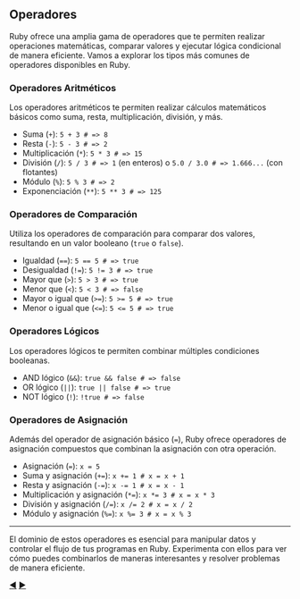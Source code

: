 ## Operadores

Ruby ofrece una amplia gama de operadores que te permiten realizar operaciones matemáticas, comparar valores y ejecutar lógica condicional de manera eficiente. Vamos a explorar los tipos más comunes de operadores disponibles en Ruby.

### Operadores Aritméticos

Los operadores aritméticos te permiten realizar cálculos matemáticos básicos como suma, resta, multiplicación, división, y más.

- Suma (`+`): `5 + 3 # => 8`
- Resta (`-`): `5 - 3 # => 2`
- Multiplicación (`*`): `5 * 3 # => 15`
- División (`/`): `5 / 3 # => 1` (en enteros) o `5.0 / 3.0 # => 1.666...` (con flotantes)
- Módulo (`%`): `5 % 3 # => 2`
- Exponenciación (`**`): `5 ** 3 # => 125`

### Operadores de Comparación

Utiliza los operadores de comparación para comparar dos valores, resultando en un valor booleano (`true` o `false`).

- Igualdad (`==`): `5 == 5 # => true`
- Desigualdad (`!=`): `5 != 3 # => true`
- Mayor que (`>`): `5 > 3 # => true`
- Menor que (`<`): `5 < 3 # => false`
- Mayor o igual que (`>=`): `5 >= 5 # => true`
- Menor o igual que (`<=`): `5 <= 5 # => true`

### Operadores Lógicos

Los operadores lógicos te permiten combinar múltiples condiciones booleanas.

- AND lógico (`&&`): `true && false # => false`
- OR lógico (`||`): `true || false # => true`
- NOT lógico (`!`): `!true # => false`

### Operadores de Asignación

Además del operador de asignación básico (`=`), Ruby ofrece operadores de asignación compuestos que combinan la asignación con otra operación.

- Asignación (`=`): `x = 5`
- Suma y asignación (`+=`): `x += 1 # x = x + 1`
- Resta y asignación (`-=`): `x -= 1 # x = x - 1`
- Multiplicación y asignación (`*=`): `x *= 3 # x = x * 3`
- División y asignación (`/=`): `x /= 2 # x = x / 2`
- Módulo y asignación (`%=`): `x %= 3 # x = x % 3`

---

El dominio de estos operadores es esencial para manipular datos y controlar el flujo de tus programas en Ruby. Experimenta con ellos para ver cómo puedes combinarlos de maneras interesantes y resolver problemas de manera eficiente.

[:arrow_backward:](04-Sintaxis.md) [:arrow_forward:](06-Métodos.md)